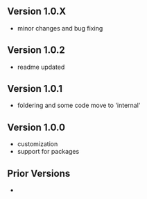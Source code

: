 ## Version 1.0.X
- minor changes and bug fixing

## Version 1.0.2
- readme updated

## Version 1.0.1
- foldering and some code move to 'internal'

## Version 1.0.0
- customization
- support for packages

## Prior Versions
-